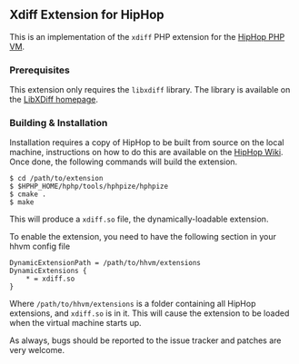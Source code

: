 ## Xdiff Extension for HipHop

This is an implementation of the `xdiff` PHP extension for the [HipHop PHP VM][fb-hphp].

### Prerequisites

This extension only requires the `libxdiff` library. The library is available on the [LibXDiff homepage][libxdiff].

### Building & Installation

Installation requires a copy of HipHop to be built from source on the local machine, instructions
on how to do this are available on the [HipHop Wiki][fb-wiki]. Once done, the following commands
will build the extension.

~~~
$ cd /path/to/extension
$ $HPHP_HOME/hphp/tools/hphpize/hphpize
$ cmake .
$ make
~~~

This will produce a `xdiff.so` file, the dynamically-loadable extension.

To enable the extension, you need to have the following section in your hhvm config file

~~~
DynamicExtensionPath = /path/to/hhvm/extensions
DynamicExtensions {
	* = xdiff.so
}
~~~

Where `/path/to/hhvm/extensions` is a folder containing all HipHop extensions, and `xdiff.so` is in
it. This will cause the extension to be loaded when the virtual machine starts up.

As always, bugs should be reported to the issue tracker and patches are very welcome.

[fb-hphp]: https://github.com/facebook/hiphop-php "HipHop PHP"
[fb-wiki]: https://github.com/facebook/hiphop-php/wiki "HipHop Wiki"
[libxdiff]: http://www.xmailserver.org/xdiff-lib.html "LibXDiff Homepage"

